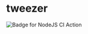 # tweezer

![Badge for NodeJS CI Action](https://github.com/acr13/tweezer/actions/workflows/node.js.yml/badge.svg)
